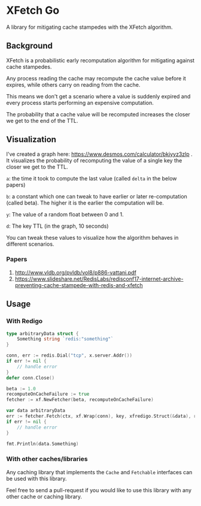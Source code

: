 # XFetch Go

A library for mitigating cache stampedes with the XFetch algorithm.


## Background

XFetch is a probabilistic early recomputation algorithm for mitigating against cache stampedes.

Any process reading the cache may recompute the cache value before it expires, while others carry on reading from the cache.

This means we don't get a scenario where a value is suddenly expired and every process starts performing an expensive computation.

The probability that a cache value will be recomputed increases the closer we get to the end of the TTL. 


## Visualization

I've created a graph here: https://www.desmos.com/calculator/bkjyyz3zlp . It visualizes the probability of recomputing the value of a single key the closer we get to the TTL. 

`a`: the time it took to compute the last value (called `delta` in the below papers)

`b`: a constant which one can tweak to have earlier or later re-computation (called beta). The higher it is the earlier the computation will be.

`y`: The value of a random float between 0 and 1.

`d`: The key TTL (in the graph, 10 seconds)

You can tweak these values to visualize how the algorithm behaves in different scenarios.

### Papers

1. http://www.vldb.org/pvldb/vol8/p886-vattani.pdf
2. https://www.slideshare.net/RedisLabs/redisconf17-internet-archive-preventing-cache-stampede-with-redis-and-xfetch

## Usage

### With Redigo

```go
type arbitraryData struct {
	Something string `redis:"something"`
}

conn, err := redis.Dial("tcp", x.server.Addr())
if err != nil {
    // handle error
}
defer conn.Close()

beta := 1.0
recomputeOnCacheFailure := true
fetcher := xf.NewFetcher(beta, recomputeOnCacheFailure)

var data arbitraryData
err := fetcher.Fetch(ctx, xf.Wrap(conn), key, xfredigo.Struct(&data), recomputer)
if err != nil {
    // handle error
}

fmt.Println(data.Something)
```

### With other caches/libraries

Any caching library that implements the `Cache` and `Fetchable` interfaces can be used with this library.

Feel free to send a pull-request if you would like to use this library
with any other cache or caching library.
